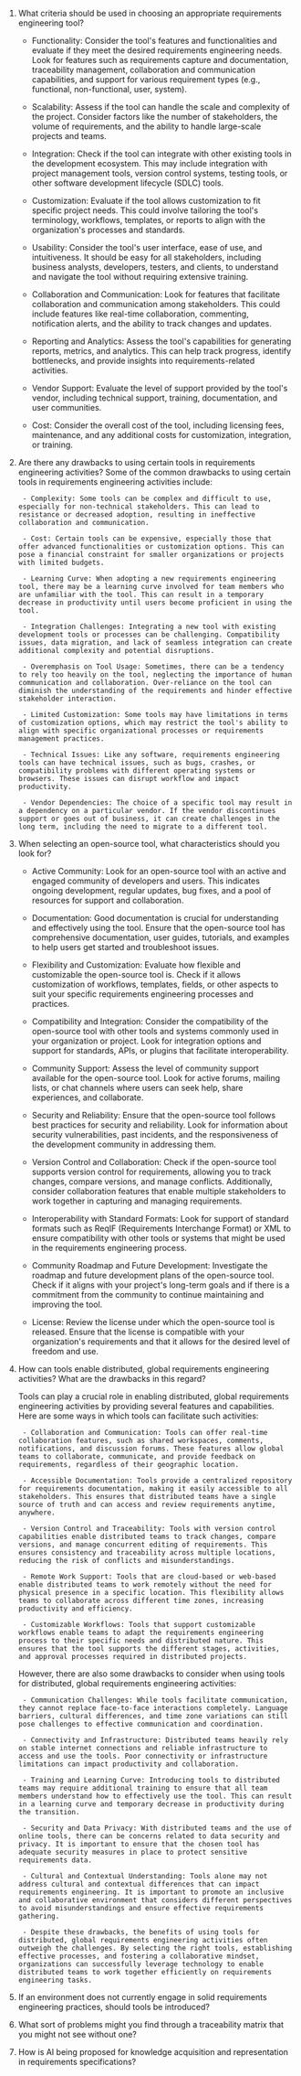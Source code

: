 1. What criteria should be used in choosing an appropriate requirements engineering tool?
    - Functionality: Consider the tool's features and functionalities and evaluate if they meet the desired requirements engineering needs. Look for features such as requirements capture and documentation, traceability management, collaboration and communication capabilities, and support for various requirement types (e.g., functional, non-functional, user, system).

    - Scalability: Assess if the tool can handle the scale and complexity of the project. Consider factors like the number of stakeholders, the volume of requirements, and the ability to handle large-scale projects and teams.

    - Integration: Check if the tool can integrate with other existing tools in the development ecosystem. This may include integration with project management tools, version control systems, testing tools, or other software development lifecycle (SDLC) tools.

    - Customization: Evaluate if the tool allows customization to fit specific project needs. This could involve tailoring the tool's terminology, workflows, templates, or reports to align with the organization's processes and standards.

    - Usability: Consider the tool's user interface, ease of use, and intuitiveness. It should be easy for all stakeholders, including business analysts, developers, testers, and clients, to understand and navigate the tool without requiring extensive training.

    - Collaboration and Communication: Look for features that facilitate collaboration and communication among stakeholders. This could include features like real-time collaboration, commenting, notification alerts, and the ability to track changes and updates.

    - Reporting and Analytics: Assess the tool's capabilities for generating reports, metrics, and analytics. This can help track progress, identify bottlenecks, and provide insights into requirements-related activities.

    - Vendor Support: Evaluate the level of support provided by the tool's vendor, including technical support, training, documentation, and user communities.

    - Cost: Consider the overall cost of the tool, including licensing fees, maintenance, and any additional costs for customization, integration, or training.

2. Are there any drawbacks to using certain tools in requirements engineering activities?
    Some of the common drawbacks to using certain tools in requirements engineering activities include:

        - Complexity: Some tools can be complex and difficult to use, especially for non-technical stakeholders. This can lead to resistance or decreased adoption, resulting in ineffective collaboration and communication.

        - Cost: Certain tools can be expensive, especially those that offer advanced functionalities or customization options. This can pose a financial constraint for smaller organizations or projects with limited budgets.

        - Learning Curve: When adopting a new requirements engineering tool, there may be a learning curve involved for team members who are unfamiliar with the tool. This can result in a temporary decrease in productivity until users become proficient in using the tool.

        - Integration Challenges: Integrating a new tool with existing development tools or processes can be challenging. Compatibility issues, data migration, and lack of seamless integration can create additional complexity and potential disruptions.

        - Overemphasis on Tool Usage: Sometimes, there can be a tendency to rely too heavily on the tool, neglecting the importance of human communication and collaboration. Over-reliance on the tool can diminish the understanding of the requirements and hinder effective stakeholder interaction.

        - Limited Customization: Some tools may have limitations in terms of customization options, which may restrict the tool's ability to align with specific organizational processes or requirements management practices.

        - Technical Issues: Like any software, requirements engineering tools can have technical issues, such as bugs, crashes, or compatibility problems with different operating systems or browsers. These issues can disrupt workflow and impact productivity.

        - Vendor Dependencies: The choice of a specific tool may result in a dependency on a particular vendor. If the vendor discontinues support or goes out of business, it can create challenges in the long term, including the need to migrate to a different tool.

3. When selecting an open-source tool, what characteristics should you look for?
    - Active Community: Look for an open-source tool with an active and engaged community of developers and users. This indicates ongoing development, regular updates, bug fixes, and a pool of resources for support and collaboration.

    - Documentation: Good documentation is crucial for understanding and effectively using the tool. Ensure that the open-source tool has comprehensive documentation, user guides, tutorials, and examples to help users get started and troubleshoot issues.

    - Flexibility and Customization: Evaluate how flexible and customizable the open-source tool is. Check if it allows customization of workflows, templates, fields, or other aspects to suit your specific requirements engineering processes and practices.

    - Compatibility and Integration: Consider the compatibility of the open-source tool with other tools and systems commonly used in your organization or project. Look for integration options and support for standards, APIs, or plugins that facilitate interoperability.

    - Community Support: Assess the level of community support available for the open-source tool. Look for active forums, mailing lists, or chat channels where users can seek help, share experiences, and collaborate.

    - Security and Reliability: Ensure that the open-source tool follows best practices for security and reliability. Look for information about security vulnerabilities, past incidents, and the responsiveness of the development community in addressing them.

    - Version Control and Collaboration: Check if the open-source tool supports version control for requirements, allowing you to track changes, compare versions, and manage conflicts. Additionally, consider collaboration features that enable multiple stakeholders to work together in capturing and managing requirements.

    - Interoperability with Standard Formats: Look for support of standard formats such as ReqIF (Requirements Interchange Format) or XML to ensure compatibility with other tools or systems that might be used in the requirements engineering process.

    - Community Roadmap and Future Development: Investigate the roadmap and future development plans of the open-source tool. Check if it aligns with your project's long-term goals and if there is a commitment from the community to continue maintaining and improving the tool.

    - License: Review the license under which the open-source tool is released. Ensure that the license is compatible with your organization's requirements and that it allows for the desired level of freedom and use.

4. How can tools enable distributed, global requirements engineering activities? What are the drawbacks in this regard?

   Tools can play a crucial role in enabling distributed, global requirements engineering activities by providing several features and capabilities. Here are some ways in which tools can facilitate such activities:

        - Collaboration and Communication: Tools can offer real-time collaboration features, such as shared workspaces, comments, notifications, and discussion forums. These features allow global teams to collaborate, communicate, and provide feedback on requirements, regardless of their geographic location.

        - Accessible Documentation: Tools provide a centralized repository for requirements documentation, making it easily accessible to all stakeholders. This ensures that distributed teams have a single source of truth and can access and review requirements anytime, anywhere.

        - Version Control and Traceability: Tools with version control capabilities enable distributed teams to track changes, compare versions, and manage concurrent editing of requirements. This ensures consistency and traceability across multiple locations, reducing the risk of conflicts and misunderstandings.

        - Remote Work Support: Tools that are cloud-based or web-based enable distributed teams to work remotely without the need for physical presence in a specific location. This flexibility allows teams to collaborate across different time zones, increasing productivity and efficiency.

        - Customizable Workflows: Tools that support customizable workflows enable teams to adapt the requirements engineering process to their specific needs and distributed nature. This ensures that the tool supports the different stages, activities, and approval processes required in distributed projects.

    However, there are also some drawbacks to consider when using tools for distributed, global requirements engineering activities:

        - Communication Challenges: While tools facilitate communication, they cannot replace face-to-face interactions completely. Language barriers, cultural differences, and time zone variations can still pose challenges to effective communication and coordination.

        - Connectivity and Infrastructure: Distributed teams heavily rely on stable internet connections and reliable infrastructure to access and use the tools. Poor connectivity or infrastructure limitations can impact productivity and collaboration.

        - Training and Learning Curve: Introducing tools to distributed teams may require additional training to ensure that all team members understand how to effectively use the tool. This can result in a learning curve and temporary decrease in productivity during the transition.

        - Security and Data Privacy: With distributed teams and the use of online tools, there can be concerns related to data security and privacy. It is important to ensure that the chosen tool has adequate security measures in place to protect sensitive requirements data.

        - Cultural and Contextual Understanding: Tools alone may not address cultural and contextual differences that can impact requirements engineering. It is important to promote an inclusive and collaborative environment that considers different perspectives to avoid misunderstandings and ensure effective requirements gathering.

        - Despite these drawbacks, the benefits of using tools for distributed, global requirements engineering activities often outweigh the challenges. By selecting the right tools, establishing effective processes, and fostering a collaborative mindset, organizations can successfully leverage technology to enable distributed teams to work together efficiently on requirements engineering tasks.

6. If an environment does not currently engage in solid requirements engineering practices, should tools be introduced?

7. What sort of problems might you find through a traceability matrix that you might not see without one?

8. How is AI being proposed for knowledge acquisition and representation in requirements specifications?
